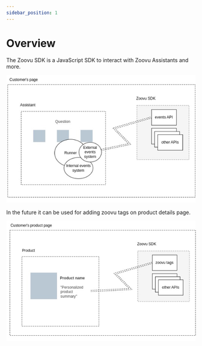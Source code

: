 ```yaml
---
sidebar_position: 1
---
```


# Overview

The Zoovu SDK is a JavaScript SDK to interact with Zoovu Assistants and more.

![image info](./pics/sdk-1.jpg)

In the future it can be used for adding zoovu tags on product details page.

![image info](./pics/sdk-2.jpg)
